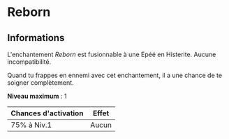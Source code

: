 # Reborn

## Informations
L'enchantement *Reborn* est fusionnable à une Epéé en Histerite. Aucune incompatibilité.


Quand tu frappes en ennemi avec cet enchantement, il a une chance de te soigner complètement.


**Niveau maximum** : 1

| Chances d'activation | Effet |
| -------------------- | ----- |
| 75% à Niv.1 | Aucun |